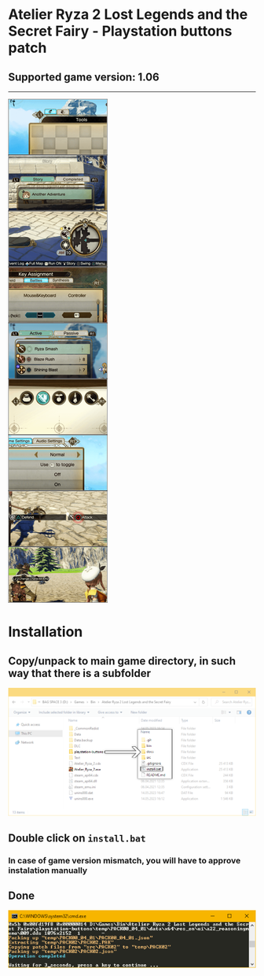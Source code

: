 # Atelier Ryza 2 Lost Legends and the Secret Fairy - Playstation buttons patch
## Supported game version: 1.06

---

![showcase](docs/ryza2-playstation-patch-promo.png "")

# Installation 
## Copy/unpack to main game directory, in such way that there is a subfolder
![directory structure](docs/preview-main.png "directory structure")

## Double click on `install.bat`

### In case of game version mismatch, you will have to approve instalation manually

## Done
![console output](docs/preview.png "console output")
